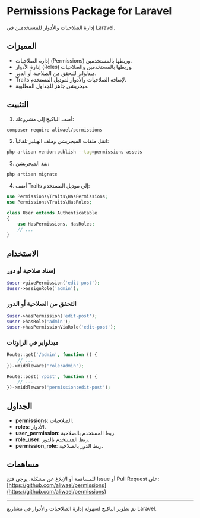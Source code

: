 # Permissions Package for Laravel

إدارة الصلاحيات والأدوار للمستخدمين في Laravel.

## المميزات

- إدارة الصلاحيات (Permissions) وربطها بالمستخدمين.
- إدارة الأدوار (Roles) وربطها بالمستخدمين والصلاحيات.
- ميدلواير للتحقق من الصلاحية أو الدور.
- Traits لإضافة الصلاحيات والأدوار لموديل المستخدم.
- ميجريشن جاهز للجداول المطلوبة.

## التثبيت

1. أضف الباكيج إلى مشروعك:

```bash
composer require aliwael/permissions
```

2. انقل ملفات الميجريشن وملف الهيلبر تلقائياً:

```bash
php artisan vendor:publish --tag=permissions-assets
```

3. نفذ الميجريشن:

```bash
php artisan migrate
```

4. أضف Traits إلى موديل المستخدم:

```php
use Permissions\Traits\HasPermissions;
use Permissions\Traits\HasRoles;

class User extends Authenticatable
{
    use HasPermissions, HasRoles;
    // ...
}
```

## الاستخدام

### إسناد صلاحية أو دور

```php
$user->givePermission('edit-post');
$user->assignRole('admin');
```

### التحقق من الصلاحية أو الدور

```php
$user->hasPermission('edit-post');
$user->hasRole('admin');
$user->hasPermissionViaRole('edit-post');
```

### ميدلواير في الراوتات

```php
Route::get('/admin', function () {
    // ...
})->middleware('role:admin');

Route::post('/post', function () {
    // ...
})->middleware('permission:edit-post');
```

## الجداول

- **permissions**: الصلاحيات.
- **roles**: الأدوار.
- **user_permission**: ربط المستخدم بالصلاحية.
- **role_user**: ربط المستخدم بالدور.
- **permission_role**: ربط الدور بالصلاحية.

## مساهمات

للمساهمة أو الإبلاغ عن مشكلة، يرجى فتح Issue أو Pull Request على:
[https://github.com/aliwael/permissions](https://github.com/aliwael/permissions)

---

تم تطوير الباكيج لسهولة إدارة الصلاحيات والأدوار في مشاريع Laravel.
